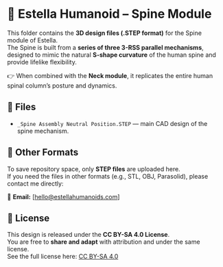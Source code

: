 # 🤖 Estella Humanoid – Spine Module  

This folder contains the **3D design files (.STEP format)** for the Spine module of Estella.  
The Spine is built from a **series of three 3-RSS parallel mechanisms**, designed to mimic the natural **S-shape curvature** of the human spine and provide lifelike flexibility.  

👉 When combined with the **Neck module**, it replicates the entire human spinal column’s posture and dynamics.  

## 📂 Files  
- `_Spine Assembly Neutral Position.STEP` — main CAD design of the spine mechanism.  

## 🔄 Other Formats  
To save repository space, only **STEP files** are uploaded here.  
If you need the files in other formats (e.g., STL, OBJ, Parasolid), please contact me directly:  

📧 **Email:** [hello@estellahumanoids.com]  

## 📜 License  
This design is released under the **CC BY-SA 4.0 License**.  
You are free to **share and adapt** with attribution and under the same license.  
See the full license here: [CC BY-SA 4.0](https://creativecommons.org/licenses/by-sa/4.0/)  
